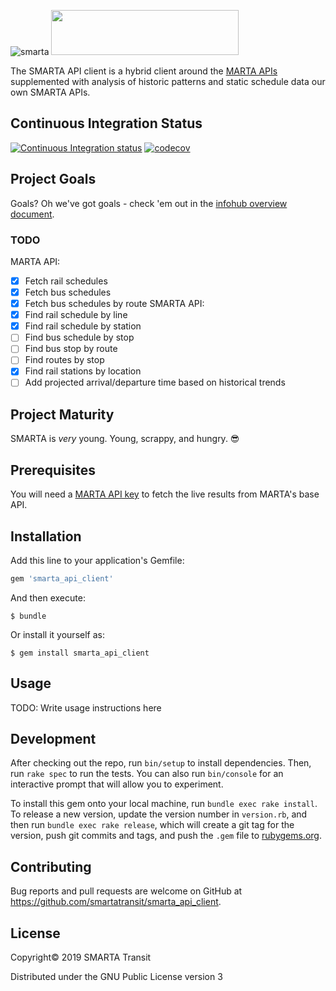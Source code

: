 
![smarta](https://user-images.githubusercontent.com/8289478/57379460-f873e280-7174-11e9-9c32-b737bc49650c.png)
<img src="https://user-images.githubusercontent.com/8289478/56633099-d6357d00-662a-11e9-9592-0c58dab8ca55.png" width="300" height="72" />

The SMARTA API client is a hybrid client around the
[MARTA APIs](http://www.itsmarta.com/app-developer-resources.aspx) supplemented
with analysis of historic patterns and static schedule data our own SMARTA APIs.

## Continuous Integration Status

[![Continuous Integration status](https://travis-ci.org/smartatransit/smarta-api-client.svg?branch=master)](https://travis-ci.org/smartatransit/smarta-api-client.svg?branch=master)
[![codecov](https://codecov.io/gh/smartatransit/smarta-api-client/branch/master/graph/badge.svg)](https://codecov.io/gh/smartatransit/smarta-api-client)

## Project Goals

Goals? Oh we've got goals - check 'em out in the
[infohub overview document](https://github.com/smartatransit/infohub/blob/master/vision/overview.md).

### TODO
MARTA API:
- [x] Fetch rail schedules
- [x] Fetch bus schedules
- [x] Fetch bus schedules by route
SMARTA API:
- [x] Find rail schedule by line
- [x] Find rail schedule by station
- [ ] Find bus schedule by stop
- [ ] Find bus stop by route
- [ ] Find routes by stop
- [x] Find rail stations by location
- [ ] Add projected arrival/departure time based on historical trends

## Project Maturity

SMARTA is _very_ young. Young, scrappy, and hungry. 😎

## Prerequisites

You will need a [MARTA API key](https://www.itsmarta.com/developer-reg-rtt.aspx)
to fetch the live results from MARTA's base API.


## Installation

Add this line to your application's Gemfile:

```ruby
gem 'smarta_api_client'
```

And then execute:

    $ bundle

Or install it yourself as:

    $ gem install smarta_api_client

## Usage

TODO: Write usage instructions here

## Development

After checking out the repo, run `bin/setup` to install dependencies. Then, run `rake spec` to run the tests. You can also run `bin/console` for an interactive prompt that will allow you to experiment.

To install this gem onto your local machine, run `bundle exec rake install`. To release a new version, update the version number in `version.rb`, and then run `bundle exec rake release`, which will create a git tag for the version, push git commits and tags, and push the `.gem` file to [rubygems.org](https://rubygems.org).

## Contributing

Bug reports and pull requests are welcome on GitHub at https://github.com/smartatransit/smarta_api_client.


## License

Copyright© 2019 SMARTA Transit

Distributed under the GNU Public License version 3
